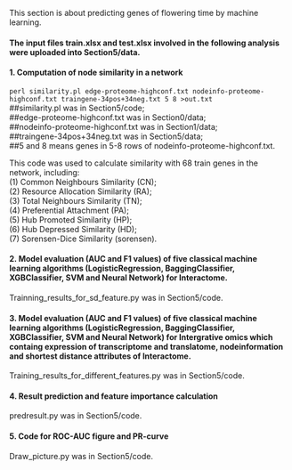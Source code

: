 This section is about predicting genes of flowering time by machine learning.
#### The input files train.xlsx and test.xlsx involved in the following analysis were uploaded into Section5/data.
#### 1. Computation of node similarity in a network
`perl similarity.pl edge-proteome-highconf.txt nodeinfo-proteome-highconf.txt traingene-34pos+34neg.txt 5 8 >out.txt`  
##similarity.pl was in Section5/code;  
##edge-proteome-highconf.txt was in Section0/data;  
##nodeinfo-proteome-highconf.txt was in Section1/data;  
##traingene-34pos+34neg.txt was in Section5/data;  
##5 and 8 means genes in 5-8 rows of nodeinfo-proteome-highconf.txt.   
   
This code was used to calculate similarity with 68 train genes in the network, including:  
(1) Common Neighbours Similarity (CN);  
(2) Resource Allocation Similarity (RA);  
(3) Total Neighbours Similarity (TN);  
(4) Preferential Attachment (PA);  
(5) Hub Promoted Similarity (HP);  
(6) Hub Depressed Similarity (HD);  
(7) Sorensen-Dice Similarity (sorensen). 

#### 2. Model evaluation (AUC and F1 values) of five classical machine learning algorithms (LogisticRegression, BaggingClassifier, XGBClassifier, SVM and Neural Network) for Interactome. 
Trainning_results_for_sd_feature.py was in Section5/code.

#### 3. Model evaluation (AUC and F1 values) of five classical machine learning algorithms (LogisticRegression, BaggingClassifier, XGBClassifier, SVM and Neural Network) for Intergrative omics which containg expression of transcriptome and translatome, nodeinformation and shortest distance attributes of Interactome.
Training_results_for_different_features.py was in Section5/code.

#### 4. Result prediction and feature importance calculation
predresult.py was in Section5/code.

#### 5. Code for ROC-AUC figure and PR-curve
Draw_picture.py was in Section5/code.
